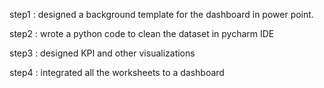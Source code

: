step1 : designed a background template for the dashboard in power point.

step2 : wrote a python code to clean the dataset in pycharm IDE

step3 : designed KPI and other visualizations 

step4 : integrated all the worksheets to a dashboard
